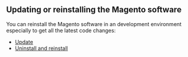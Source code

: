 <div markdown="1">

<h2 id="instgde-install-reinstall">Updating or reinstalling the Magento software</h2>
You can reinstall the Magento software in an development environment especially to get all the latest code changes:

*	<a href="{{ page.baseurl }}install-gde/install/cli/install-cli.html#instgde-install-magento-update">Update</a>
*	<a href="{{ page.baseurl }}install-gde/install/cli/install-cli-uninstall.html#instgde-install-magento-reinstall">Uninstall and reinstall</a>
